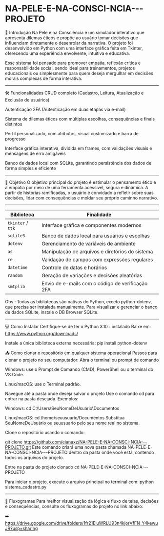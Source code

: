 # NA-PELE-E-NA-CONSCI-NCIA---PROJETO
🧩 Introdução
Na Pele e na Consciência é um simulador interativo que apresenta dilemas éticos e propõe ao usuário tomar decisões que influenciam diretamente o desenrolar da narrativa. O projeto foi desenvolvido em Python com uma interface gráfica feita em Tkinter, oferecendo uma experiência envolvente, intuitiva e educativa.

Esse sistema foi pensado para promover empatia, reflexão crítica e responsabilidade social, sendo ideal para treinamentos, projetos educacionais ou simplesmente para quem deseja mergulhar em decisões morais complexas de forma interativa.
____________________________________________________________________________________________________________________________________________________________________

🛠 Funcionalidades
CRUD completo (Cadastro, Leitura, Atualização e Exclusão de usuários)

Autenticação 2FA (Autenticação em duas etapas via e-mail)

Sistema de dilemas éticos com múltiplas escolhas, consequências e finais distintos

Perfil personalizado, com atributos, visual customizado e barra de progresso

Interface gráfica interativa, dividida em frames, com validações visuais e mensagens de erro amigáveis

Banco de dados local com SQLite, garantindo persistência dos dados de forma simples e eficiente
____________________________________________________________________________________________________________________________________________________________________

🎯 Objetivo
O objetivo principal do projeto é estimular o pensamento ético e a empatia por meio de uma ferramenta acessível, segura e dinâmica. A partir de histórias ramificadas, o usuário é convidado a refletir sobre suas decisões, lidar com consequências e moldar seu próprio caminho narrativo.

____________________________________________________________________________________________________________________________________________________________________

| Biblioteca        | Finalidade                                                                   |
| ----------------- | ---------------------------------------------------------------------------- |
| `tkinter` / `ttk` | Interface gráfica e componentes modernos                                     |
| `sqlite3`         | Banco de dados local para usuários e escolhas                                |
| `dotenv`          | Gerenciamento de variáveis de ambiente                                       |
| `os`              | Manipulação de arquivos e diretórios do sistema                              |
| `re`              | Validação de campos com expressões regulares                                 |
| `datetime`        | Controle de datas e horários                                                 |
| `random`          | Geração de variações e decisões aleatórias                                   |
| `smtplib`         | Envio de e-mails com o código de verificação 2FA                             |
Obs.: Todas as bibliotecas são nativas do Python, exceto python-dotenv, que precisa ser instalada manualmente.
Para visualizar e gerenciar o banco de dados SQLite, instale o DB Browser SQLite.
____________________________________________________________________________________________________________________________________________________________________

💻 Como Instalar
Certifique-se de ter o Python 3.10+ instalado
Baixe em: https://www.python.org/downloads/

Instale a única biblioteca externa necessária:
pip install python-dotenv

📥 Como clonar o repositório em qualquer sistema operacional
Passos para clonar o projeto no seu computador:
Abra o terminal ou prompt de comando

Windows: use o Prompt de Comando (CMD), PowerShell ou o terminal do VS Code.

Linux/macOS: use o Terminal padrão.

Navegue até a pasta onde deseja salvar o projeto
Use o comando cd para entrar na pasta desejada. Exemplos:

Windows:
cd C:\Users\SeuNomeDeUsuário\Documentos

Linux/macOS:
cd /home/seuusuario/Documentos
Substitua SeuNomeDeUsuário ou seuusuario pelo seu nome real no sistema.

Clone o repositório usando o comando:

git clone https://github.com/eianaxz/NA-PELE-E-NA-CONSCI-NCIA---PROJETO.git
Este comando criará uma nova pasta chamada NA-PELE-E-NA-CONSCI-NCIA---PROJETO dentro da pasta onde você está, contendo todos os arquivos do projeto.

Entre na pasta do projeto clonado
cd NA-PELE-E-NA-CONSCI-NCIA---PROJETO

Para iniciar o projeto, execute o arquivo principal no terminal com:
python sistema_cadastro.py



____________________________________________________________________________________________________________________________________________________________________

🔁 Fluxogramas
Para melhor visualização da lógica e fluxo de telas, decisões e consequências, consulte os fluxogramas do projeto no link abaixo:

➡️ https://drive.google.com/drive/folders/1fr21EiuWRLU93n4kjorVfFN_Y4kewuJR?usp=sharing
